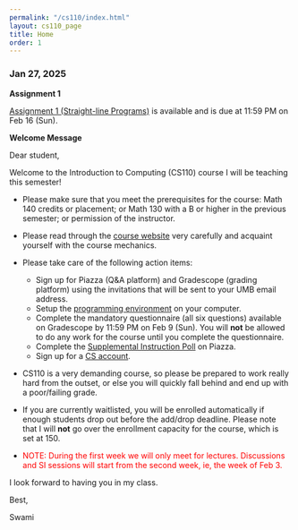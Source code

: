 ```yaml
---
permalink: "/cs110/index.html"
layout: cs110_page
title: Home
order: 1
---
```


### Jan 27, 2025

**Assignment 1**

 [Assignment 1 (Straight-line Programs)](assignments.html) is available and is due at 11:59 PM on Feb 16 (Sun).

**Welcome Message**

Dear student,

Welcome to the Introduction to Computing (CS110) course I will be teaching this semester!

- Please make sure that you meet the prerequisites for the course: Math 140 credits or placement; or Math 130 with a B or higher in the previous semester; or permission of the instructor. 

- Please read through the [course website](/cs110/) very carefully and acquaint yourself with the course mechanics.

- Please take care of the following action items:
  - Sign up for Piazza (Q&A platform) and Gradescope (grading platform) using the invitations that will be sent to your UMB email address.
  - Setup the [programming environment](programming_environment.html) on your computer.
  - Complete the mandatory questionnaire (all six questions) available on Gradescope by 11:59 PM on Feb 9 (Sun). You will **not** be allowed to do any work for the course until you complete the questionnaire. 
  - Complete the [Supplemental Instruction Poll](https://piazza.com/class/m5ac5xd4jd52pe/post/6) on Piazza.
  - Sign up for a [CS account](course_info.html#cs_account).

- CS110 is a very demanding course, so please be prepared to work really hard from the outset, or else you will quickly fall behind and end up with a poor/failing grade.

- If you are currently waitlisted, you will be enrolled automatically if enough students drop out before the add/drop deadline. Please note that I will **not** go over the enrollment capacity for the course, which is set at 150.

- <font color="red">NOTE: During the first week we will only meet for lectures. Discussions and SI sessions will start from the second week, ie, the week of Feb 3.</font>

I look forward to having you in my class.

Best,

Swami
